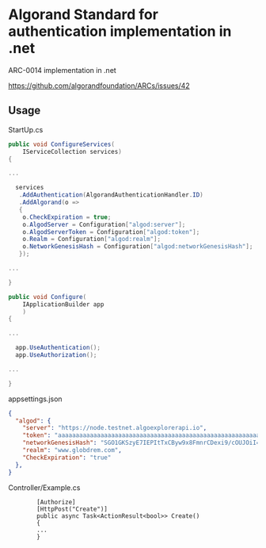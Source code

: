 # Algorand Standard for authentication implementation in .net

ARC-0014 implementation in .net

https://github.com/algorandfoundation/ARCs/issues/42

## Usage

StartUp.cs
```c#
public void ConfigureServices(
	IServiceCollection services)
{

...

  services
   .AddAuthentication(AlgorandAuthenticationHandler.ID)
   .AddAlgorand(o =>
   {
    o.CheckExpiration = true;
    o.AlgodServer = Configuration["algod:server"];
    o.AlgodServerToken = Configuration["algod:token"];
    o.Realm = Configuration["algod:realm"];
    o.NetworkGenesisHash = Configuration["algod:networkGenesisHash"];
   });

...

}

public void Configure(
	IApplicationBuilder app
	)
{

...

  app.UseAuthentication();
  app.UseAuthorization();

...

}
```

appsettings.json
```json
{
  "algod": {
    "server": "https://node.testnet.algoexplorerapi.io",
    "token": "aaaaaaaaaaaaaaaaaaaaaaaaaaaaaaaaaaaaaaaaaaaaaaaaaaaaaaaaaaaaaaaa",
    "networkGenesisHash": "SGO1GKSzyE7IEPItTxCByw9x8FmnrCDexi9/cOUJOiI=",
    "realm": "www.globdrem.com",
    "CheckExpiration": "true"
  },
}
```

Controller/Example.cs
```
        [Authorize]
        [HttpPost("Create")]
        public async Task<ActionResult<bool>> Create()
        {
        ...
        }
```

